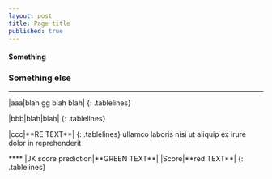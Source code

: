 ```yaml
---
layout: post
title: Page title
published: true
---
```

#### Something 
### Something else  

****
<style>
.tablelines table, .tablelines td, .tablelines th {
        border: 1px solid black;
	color: #DF0F0F;
        }
td {
    padding-right: 15px;
}
td {
    padding-left: 5px;
}
</style>
|aaa|blah gg blah blah|
{: .tablelines}
<p></p>
<style>
.tablelines table, .tablelines td, .tablelines th {
        border: 1px solid black;
        }
td {
    padding-right: 15px;
}
td {
    padding-left: 5px;
}
</style>
|bbb|blah|blah|
{: .tablelines}
<p></p>
<style>
.tablelines table, .tablelines td, .tablelines th {
        border: 1px solid black;
        }
td {
    padding-right: 15px;
}
td {
    padding-left: 5px;
}
</style>
|ccc|**RE TEXT**|
{: .tablelines}
ullamco laboris nisi ut aliquip ex irure dolor in reprehenderit
<p></p>
****
<style>
.tablelines table, .tablelines td, .tablelines th {
        border: 1px solid black;
        }
td {
    padding-right: 15px;
}
td {
    padding-left: 5px;
}
</style>
|JK score prediction|**GREEN TEXT**|
|Score|**red TEXT**|
{: .tablelines}
<p></p>
